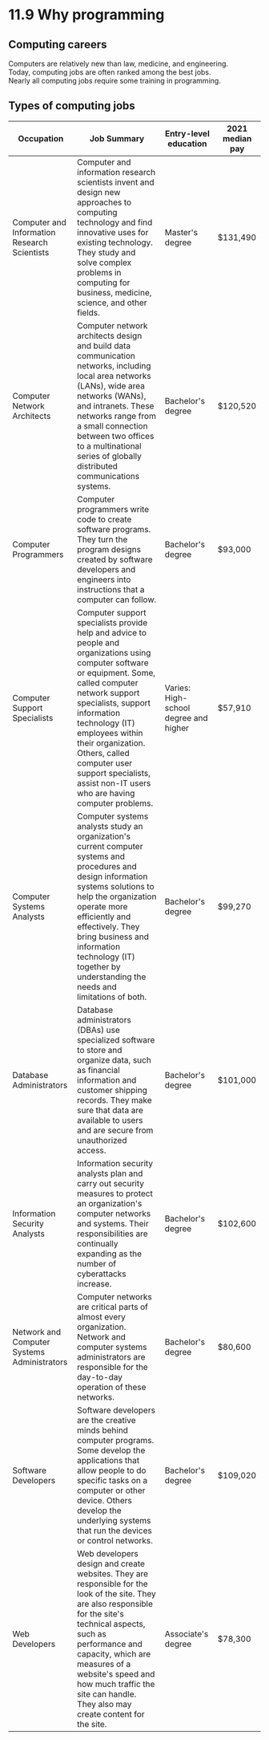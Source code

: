 # 11.9 Why programming 

## Computing careers
Computers are relatively new than law, medicine, and engineering.   
Today, computing jobs are often ranked among the best jobs.   
Nearly all computing jobs require some training in programming.   

## Types of computing jobs
|Occupation|Job Summary|Entry-level education|2021 median pay|
|------|---|---|---|
|Computer and Information Research Scientists|Computer and information research scientists invent and design new approaches to computing technology and find innovative uses for existing technology. They study and solve complex problems in computing for business, medicine, science, and other fields.|Master's degree|$131,490|
|Computer Network Architects|Computer network architects design and build data communication networks, including local area networks (LANs), wide area networks (WANs), and intranets. These networks range from a small connection between two offices to a multinational series of globally distributed communications systems.|Bachelor's degree|$120,520|
|Computer Programmers|Computer programmers write code to create software programs. They turn the program designs created by software developers and engineers into instructions that a computer can follow.|Bachelor's degree|$93,000|
|Computer Support Specialists|Computer support specialists provide help and advice to people and organizations using computer software or equipment. Some, called computer network support specialists, support information technology (IT) employees within their organization. Others, called computer user support specialists, assist non-IT users who are having computer problems.|Varies: High-school degree and higher|$57,910|
|Computer Systems Analysts|Computer systems analysts study an organization's current computer systems and procedures and design information systems solutions to help the organization operate more efficiently and effectively. They bring business and information technology (IT) together by understanding the needs and limitations of both.|Bachelor's degree|$99,270|
|Database Administrators|Database administrators (DBAs) use specialized software to store and organize data, such as financial information and customer shipping records. They make sure that data are available to users and are secure from unauthorized access.|Bachelor's degree|$101,000|
|Information Security Analysts|Information security analysts plan and carry out security measures to protect an organization's computer networks and systems. Their responsibilities are continually expanding as the number of cyberattacks increase.|Bachelor's degree|$102,600|
|Network and Computer Systems Administrators|Computer networks are critical parts of almost every organization. Network and computer systems administrators are responsible for the day-to-day operation of these networks.|Bachelor's degree|$80,600|
|Software Developers|Software developers are the creative minds behind computer programs. Some develop the applications that allow people to do specific tasks on a computer or other device. Others develop the underlying systems that run the devices or control networks.|Bachelor's degree|$109,020|
|Web Developers|Web developers design and create websites. They are responsible for the look of the site. They are also responsible for the site's technical aspects, such as performance and capacity, which are measures of a website's speed and how much traffic the site can handle. They also may create content for the site.|Associate's degree|$78,300|
